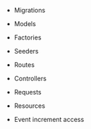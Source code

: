- Migrations
- Models
- Factories
- Seeders
- Routes
- Controllers
- Requests
- Resources

- Event increment access